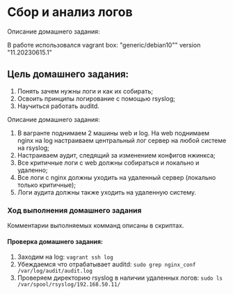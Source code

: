 #  Сбор и анализ логов

Описание домашнего задания:

В работе использовался vagrant box: "generic/debian10"" version "11.20230615.1"

## Цель домашнего задания:
1) Понять зачем нужны логи и как их собирать;
2) Освоить принципы логирование с помощью rsyslog;
3) Научиться работать auditd.


Описание домашнего задания:
1) В вагранте поднимаем 2 машины web и log. На web поднимаем nginx на log настраиваем центральный лог сервер на любой системе на rsyslog;
2) Настраиваем аудит, следящий за изменением конфигов нжинкса;
3) Все критичные логи с web должны собираться и локально и удаленно;
4) Все логи с nginx должны уходить на удаленный сервер (локально только критичные);
5) Логи аудита должны также уходить на удаленную систему.


### Ход выполнения домашнего задания

Комментарии выполняемых комманд описаны в скриптах.

#### Проверка домашнего задания:

   1) Заходим на log: ```vagrant ssh log```
   2) Убеждаемся что отрабатывает auditd: ```sudo grep nginx_conf /var/log/audit/audit.log```
   3) Проверяем директорию rsyslog в наличии удаленных логов: ```sudo ls /var/spool/rsyslog/192.168.50.11/```
